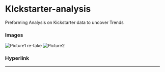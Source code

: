 # KIckstarter-analysis
Preforming Analysis on Kickstarter data to uncover Trends 
### Images 
![Picture1 re-take](https://user-images.githubusercontent.com/93777016/147714799-ac8d3115-96f8-4517-9d7b-d525cab2fd44.png)
![Picture2](https://user-images.githubusercontent.com/93777016/147714801-3ed8d104-4446-4cef-a47f-2876c4eaecb3.png)
### Hyperlink 
---
